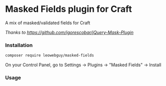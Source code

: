 Masked Fields plugin for Craft
===

A mix of masked/validated fields for Craft

_Thanks to https://github.com/igorescobar/jQuery-Mask-Plugin_

### Installation

```bash
composer require leowebguy/masked-fields
```

On your Control Panel, go to Settings → Plugins → "Masked Fields" → Install

### Usage

